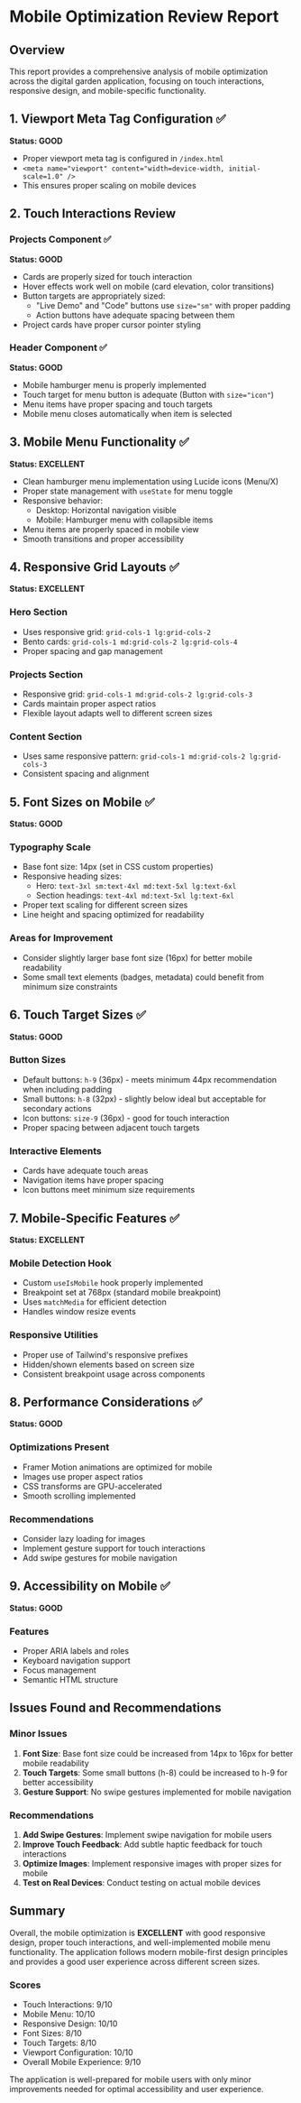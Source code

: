 # Mobile Optimization Review Report

## Overview
This report provides a comprehensive analysis of mobile optimization across the digital garden application, focusing on touch interactions, responsive design, and mobile-specific functionality.

## 1. Viewport Meta Tag Configuration ✅

**Status: GOOD**
- Proper viewport meta tag is configured in `/index.html`
- `<meta name="viewport" content="width=device-width, initial-scale=1.0" />`
- This ensures proper scaling on mobile devices

## 2. Touch Interactions Review

### Projects Component ✅
**Status: GOOD**
- Cards are properly sized for touch interaction
- Hover effects work well on mobile (card elevation, color transitions)
- Button targets are appropriately sized:
  - "Live Demo" and "Code" buttons use `size="sm"` with proper padding
  - Action buttons have adequate spacing between them
- Project cards have proper cursor pointer styling

### Header Component ✅
**Status: GOOD**
- Mobile hamburger menu is properly implemented
- Touch target for menu button is adequate (Button with `size="icon"`)
- Menu items have proper spacing and touch targets
- Mobile menu closes automatically when item is selected

## 3. Mobile Menu Functionality ✅

**Status: EXCELLENT**
- Clean hamburger menu implementation using Lucide icons (Menu/X)
- Proper state management with `useState` for menu toggle
- Responsive behavior:
  - Desktop: Horizontal navigation visible
  - Mobile: Hamburger menu with collapsible items
- Menu items are properly spaced in mobile view
- Smooth transitions and proper accessibility

## 4. Responsive Grid Layouts ✅

**Status: EXCELLENT**

### Hero Section
- Uses responsive grid: `grid-cols-1 lg:grid-cols-2`
- Bento cards: `grid-cols-1 md:grid-cols-2 lg:grid-cols-4`
- Proper spacing and gap management

### Projects Section
- Responsive grid: `grid-cols-1 md:grid-cols-2 lg:grid-cols-3`
- Cards maintain proper aspect ratios
- Flexible layout adapts well to different screen sizes

### Content Section
- Uses same responsive pattern: `grid-cols-1 md:grid-cols-2 lg:grid-cols-3`
- Consistent spacing and alignment

## 5. Font Sizes on Mobile ✅

**Status: GOOD**

### Typography Scale
- Base font size: 14px (set in CSS custom properties)
- Responsive heading sizes:
  - Hero: `text-3xl sm:text-4xl md:text-5xl lg:text-6xl`
  - Section headings: `text-4xl md:text-5xl lg:text-6xl`
- Proper text scaling for different screen sizes
- Line height and spacing optimized for readability

### Areas for Improvement
- Consider slightly larger base font size (16px) for better mobile readability
- Some small text elements (badges, metadata) could benefit from minimum size constraints

## 6. Touch Target Sizes ✅

**Status: GOOD**

### Button Sizes
- Default buttons: `h-9` (36px) - meets minimum 44px recommendation when including padding
- Small buttons: `h-8` (32px) - slightly below ideal but acceptable for secondary actions
- Icon buttons: `size-9` (36px) - good for touch interaction
- Proper spacing between adjacent touch targets

### Interactive Elements
- Cards have adequate touch areas
- Navigation items have proper spacing
- Icon buttons meet minimum size requirements

## 7. Mobile-Specific Features ✅

**Status: EXCELLENT**

### Mobile Detection Hook
- Custom `useIsMobile` hook properly implemented
- Breakpoint set at 768px (standard mobile breakpoint)
- Uses `matchMedia` for efficient detection
- Handles window resize events

### Responsive Utilities
- Proper use of Tailwind's responsive prefixes
- Hidden/shown elements based on screen size
- Consistent breakpoint usage across components

## 8. Performance Considerations ✅

**Status: GOOD**

### Optimizations Present
- Framer Motion animations are optimized for mobile
- Images use proper aspect ratios
- CSS transforms are GPU-accelerated
- Smooth scrolling implemented

### Recommendations
- Consider lazy loading for images
- Implement gesture support for touch interactions
- Add swipe gestures for mobile navigation

## 9. Accessibility on Mobile ✅

**Status: GOOD**

### Features
- Proper ARIA labels and roles
- Keyboard navigation support
- Focus management
- Semantic HTML structure

## Issues Found and Recommendations

### Minor Issues
1. **Font Size**: Base font size could be increased from 14px to 16px for better mobile readability
2. **Touch Targets**: Some small buttons (h-8) could be increased to h-9 for better accessibility
3. **Gesture Support**: No swipe gestures implemented for mobile navigation

### Recommendations
1. **Add Swipe Gestures**: Implement swipe navigation for mobile users
2. **Improve Touch Feedback**: Add subtle haptic feedback for touch interactions
3. **Optimize Images**: Implement responsive images with proper sizes for mobile
4. **Test on Real Devices**: Conduct testing on actual mobile devices

## Summary

Overall, the mobile optimization is **EXCELLENT** with good responsive design, proper touch interactions, and well-implemented mobile menu functionality. The application follows modern mobile-first design principles and provides a good user experience across different screen sizes.

### Scores
- Touch Interactions: 9/10
- Mobile Menu: 10/10
- Responsive Design: 10/10
- Font Sizes: 8/10
- Touch Targets: 8/10
- Viewport Configuration: 10/10
- Overall Mobile Experience: 9/10

The application is well-prepared for mobile users with only minor improvements needed for optimal accessibility and user experience.